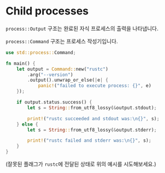 # Child processes

`process::Output` 구조는 완료된 자식 프로세스의 출력을 나타냅니다. 

`process::Command` 구조는 프로세스 작성기입니다.

```rust
use std::process::Command;

fn main() {
    let output = Command::new("rustc")
        .arg("--version")
        .output().unwrap_or_else(|e| {
            panic!("failed to execute process: {}", e)
    });

    if output.status.success() {
        let s = String::from_utf8_lossy(&output.stdout);

        print!("rustc succeeded and stdout was:\n{}", s);
    } else {
        let s = String::from_utf8_lossy(&output.stderr);

        print!("rustc failed and stderr was:\n{}", s);
    }
}
```

(잘못된 플래그가 `rustc`에 전달된 상태로 위의 예시를 시도해보세요.)